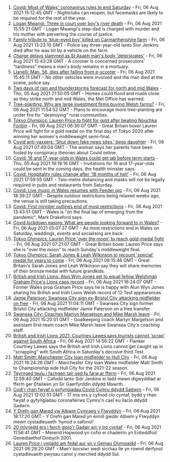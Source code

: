 1. [Covid: Most of Wales' coronavirus rules to end Saturday](https://www.bbc.co.uk/news/uk-wales-58102007) - Fri, 06 Aug 2021 15:12:45 GMT - Nightclubs can reopen, but facemasks are likely to be required for the rest of the year.
2. [Logan Mwangi: Three in court over boy's river death](https://www.bbc.co.uk/news/uk-wales-58112175) - Fri, 06 Aug 2021 15:55:21 GMT - Logan Mwangi's step-dad is charged with murder and his mother with perverting the course of justice.
3. [Family tribute to 'blue-eyed boy' killed on Carmarthenshire farm](https://www.bbc.co.uk/news/uk-wales-58119013) - Fri, 06 Aug 2021 13:23:10 GMT - Police say three-year-old Ianto Sior Jenkins died after he was hit by a vehicle on the farm.
4. [Charge delays slammed as St Asaph man's body 'deteriorates'](https://www.bbc.co.uk/news/uk-wales-58120457) - Fri, 06 Aug 2021 15:43:28 GMT - A coroner is concerned prosecutors' "tardiness" means a man's body remains in a mortuary.
5. [Llanelli: Man, 56, dies after falling from e-scooter](https://www.bbc.co.uk/news/uk-wales-58120458) - Fri, 06 Aug 2021 15:45:11 GMT - No other vehicles were involved and the man died at the scene, police say.
6. [Two days of rain and thunderstorms forecast for north and mid Wales](https://www.bbc.co.uk/news/uk-wales-58087494) - Thu, 05 Aug 2021 21:50:05 GMT - Homes could flood and roads close as they strike north and mid Wales, the Met Office has warned.
7. [Tree-planting: Why are large investment firms buying Welsh farms?](https://www.bbc.co.uk/news/uk-wales-58103603) - Fri, 06 Aug 2021 11:54:52 GMT - Plans to encourage more tree-planting are under fire for "destroying" rural communities.
8. [Tokyo Olympics: Lauren Price to fight for gold after beating Nouchka Fontijn](https://www.bbc.co.uk/sport/olympics/58111123) - Fri, 06 Aug 2021 06:30:07 GMT - Great Britain boxer Lauren Price will fight for a gold medal on the final day of Tokyo 2020 after winning her women's middleweight semi-final.
9. [Covid anti-vaxxers: 'Shut down fake news sites,' begs daughter](https://www.bbc.co.uk/news/uk-wales-58103604) - Fri, 06 Aug 2021 07:49:04 GMT - The woman says her parents have been fooled by conspiracy theories about Covid online.
10. [Covid: 16 and 17-year-olds in Wales could get jab before term starts](https://www.bbc.co.uk/news/uk-wales-58106571) - Thu, 05 Aug 2021 19:19:16 GMT - Invitations for 16 and 17-year-olds could be sent in the coming days, the health minister says.
11. [Covid: Hospitality rules change after '18 months of hell'](https://www.bbc.co.uk/news/uk-wales-58122602) - Fri, 06 Aug 2021 17:59:55 GMT - Two-metre distancing and masks will not be legally required in pubs and restaurants from Saturday.
12. [Covid: Live music in Wales resumes with Feeder gig](https://www.bbc.co.uk/news/uk-wales-58122607) - Fri, 06 Aug 2021 18:39:27 GMT - Despite outdoor restrictions being relaxed weeks ago, the venue is still taking precautions.
13. [Covid: First minister outlines end of most restrictions](https://www.bbc.co.uk/news/uk-wales-58119923) - Fri, 06 Aug 2021 13:43:51 GMT - Wales is "on the final lap of emerging from the pandemic", Mark Drakeford says.
14. [Covid lockdown easing: What are people looking forward to in Wales?](https://www.bbc.co.uk/news/uk-wales-58103608) - Fri, 06 Aug 2021 05:07:37 GMT - As most restrictions end in Wales on Saturday, weddings, events and socialising are back.
15. [Tokyo Olympics: Lauren Price 'over the moon' to reach gold-medal fight](https://www.bbc.co.uk/sport/av/olympics/58112406) - Fri, 06 Aug 2021 07:21:07 GMT - Great Britain boxer Lauren Price says she is "over the moon" to reach Sunday's middleweight final.
16. [Tokyo Olympics: Sarah Jones & Leah Wilkinson to recount 'special' medal for years to come](https://www.bbc.co.uk/sport/av/olympics/58112410) - Fri, 06 Aug 2021 08:15:46 GMT - Great Britain's Sarah Jones and Leah Wilkinson say they will share memories of their bronze medal with future grandkids.
17. [British and Irish Lions: Alun Wyn Jones set to equal fellow Welshman Graham Price's Lions caps record](https://www.bbc.co.uk/sport/rugby-union/58100205) - Fri, 06 Aug 2021 16:24:07 GMT - Former Wales prop Graham Price says he is happy with Alun Wyn Jones sharing his British and Irish Lions Welsh record of 12 Test appearances.
18. [Jamie Paterson: Swansea City sign ex-Bristol City attacking midfielder on free](https://www.bbc.co.uk/sport/football/58102228) - Fri, 06 Aug 2021 11:04:11 GMT - Swansea City sign former Bristol City attacking midfielder Jamie Paterson on a free transfer.
19. [Swansea City: Coaches Martyn Margetson and Mike Marsh leave](https://www.bbc.co.uk/sport/football/58087228) - Fri, 06 Aug 2021 15:20:01 GMT - Goalkeeping coach Martyn Margetson and assistant first-team coach Mike Marsh leave Swansea City's coaching staff.
20. [British and Irish Lions 2021: Courtney Lawes says tourists cannot 'scrap' against South Africa](https://www.bbc.co.uk/sport/rugby-union/58113948) - Fri, 06 Aug 2021 14:56:22 GMT - Flanker Courtney Lawes says the British and Irish Lions cannot get caught up in "scrapping" with South Africa in Saturday's decisive third Test.
21. [Matt Smith: Manchester City loan midfielder to Hull City](https://www.bbc.co.uk/sport/football/58121353) - Fri, 06 Aug 2021 16:24:26 GMT - Manchester City loan Wales midfielder Matt Smith to Championship side Hull City for the 2021-22 season.
22. [Teyrnged teulu i fachgen tair oed fu farw ar fferm](https://www.bbc.co.uk/newyddion/58118173) - Fri, 06 Aug 2021 12:59:40 GMT - Cafodd Ianto Siôr Jenkins ei ladd mewn digwyddiad ar fferm ger Efailwen yn Sir Gaerfyrddin ddydd Mawrth.
23. [Codi'r rhan fwyaf o gyfyngiadau Covid Cymru ddydd Sadwrn](https://www.bbc.co.uk/newyddion/58106002) - Fri, 06 Aug 2021 12:02:51 GMT - 17 mis ers y cyfnod clo cyntaf, bydd y rhan fwyaf o gyfyngiadau coronafeirws Cymru'n cael eu llacio ddydd Sadwrn.
24. [Y Drefn gan Mared yw Albwm Cymraeg y Flwyddyn](https://www.bbc.co.uk/newyddion/58105422) - Fri, 06 Aug 2021 18:17:20 GMT - Y Drefn gan Mared yn ennill gwobr Albwm y Flwyddyn mewn cystadleuaeth 'hynod o safonol'.
25. [20 mlynedd ers i ferch gipio'r Gadair am y tro cyntaf](https://www.bbc.co.uk/newyddion/58105462) - Fri, 06 Aug 2021 11:56:41 GMT - Mererid Hopwood yn cofio ei chadeirio yn Eisteddfod Genedlaethol Dinbych 2001.
26. [Lauren Price i ymladd am fedal aur yn y Gemau Olympaidd](https://www.bbc.co.uk/newyddion/58112022) - Fri, 06 Aug 2021 06:29:20 GMT - Mae'r bocsiwr wedi sicrhau lle yn rownd derfynol cystadleuaeth pwysau canol y merched ddydd Sul.
